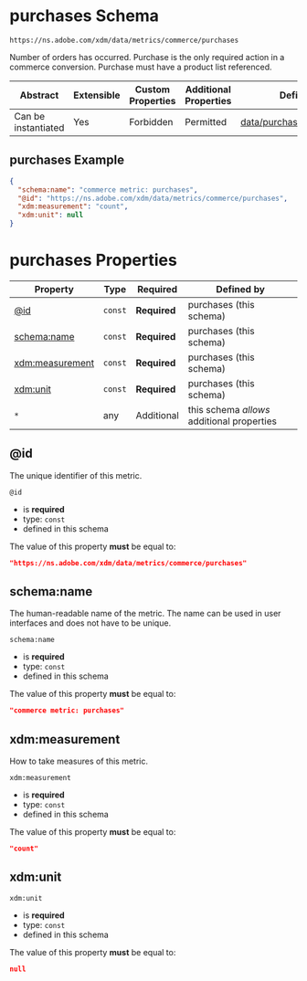 
# purchases Schema

```
https://ns.adobe.com/xdm/data/metrics/commerce/purchases
```

Number of orders has occurred. Purchase is the only required action in a commerce conversion. Purchase must have a product list referenced.

| Abstract | Extensible | Custom Properties | Additional Properties | Defined In |
|----------|------------|-------------------|-----------------------|------------|
| Can be instantiated | Yes | Forbidden | Permitted | [data/purchases.schema.json](data/purchases.schema.json) |

## purchases Example
```json
{
  "schema:name": "commerce metric: purchases",
  "@id": "https://ns.adobe.com/xdm/data/metrics/commerce/purchases",
  "xdm:measurement": "count",
  "xdm:unit": null
}
```

# purchases Properties

| Property | Type | Required | Defined by |
|----------|------|----------|------------|
| [@id](#@id) | `const` | **Required** | purchases (this schema) |
| [schema:name](#schemaname) | `const` | **Required** | purchases (this schema) |
| [xdm:measurement](#xdmmeasurement) | `const` | **Required** | purchases (this schema) |
| [xdm:unit](#xdmunit) | `const` | **Required** | purchases (this schema) |
| `*` | any | Additional | this schema *allows* additional properties |

## @id

The unique identifier of this metric.

`@id`
* is **required**
* type: `const`
* defined in this schema

The value of this property **must** be equal to:

```json
"https://ns.adobe.com/xdm/data/metrics/commerce/purchases"
```





## schema:name

The human-readable name of the metric. The name can be used in user interfaces and does not have to be unique.

`schema:name`
* is **required**
* type: `const`
* defined in this schema

The value of this property **must** be equal to:

```json
"commerce metric: purchases"
```





## xdm:measurement

How to take measures of this metric.

`xdm:measurement`
* is **required**
* type: `const`
* defined in this schema

The value of this property **must** be equal to:

```json
"count"
```





## xdm:unit


`xdm:unit`
* is **required**
* type: `const`
* defined in this schema

The value of this property **must** be equal to:

```json
null
```




